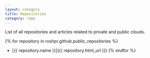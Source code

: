 ```yaml
---
layout: category
title: Repositories
category: repo
---
```


List of all repositories and articles related to private and public clouds.

{% for repository in roshpr.github.public_repositories %}
  * [{{ repository.name }}]({{ repository.html_url }})
{% endfor %}
